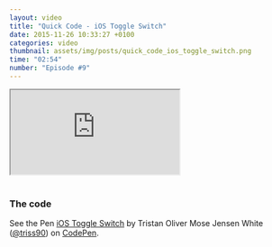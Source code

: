 ```yaml
---
layout: video
title: "Quick Code - iOS Toggle Switch"
date: 2015-11-26 10:33:27 +0100
categories: video
thumbnail: assets/img/posts/quick_code_ios_toggle_switch.png
time: "02:54"
number: "Episode #9"
---
```


<div class="responsive-video">
   <iframe src="https://www.youtube.com/embed/68Lntu0Ts_I"></iframe>
</div>

<br>

### The code

<p data-height="240" data-theme-id="16012" data-slug-hash="eJzOdz" data-default-tab="result" data-user="triss90" class='codepen'>See the Pen <a href='http://codepen.io/triss90/pen/eJzOdz/'>iOS Toggle Switch</a> by Tristan Oliver Mose Jensen White (<a href='http://codepen.io/triss90'>@triss90</a>) on <a href='http://codepen.io'>CodePen</a>.</p>
<script async src="//assets.codepen.io/assets/embed/ei.js"></script>
